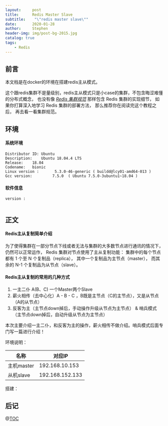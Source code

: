 ```yaml
---
layout:     post
title:      Redis Master Slave
subtitle:    "\"redis master slave\""
date:       2020-01-28
author:     Stephen
header-img: img/post-bg-2015.jpg
catalog: true
tags:
    - Redis
---
```

## 前言

本文档是在docker的环境在搭建redis主从模式。

这个跟redis集群不是量级别，redis主从模式只是小case的集群，不包含晦涩难懂的分布式概念， 也没有像 [*Redis 集群规范*](http://doc.redisfans.com/topic/cluster-spec.html#cluster-spec) 那样包含 Redis 集群的实现细节， 如果你打算深入地学习 Redis 集群的部署方法， 那么推荐你在阅读完这个教程之后， 再去看一看集群规范。

## 环境
#### 系统环境
```text
Distributor ID:	Ubuntu
Description:	Ubuntu 18.04.4 LTS
Release:	18.04
Codename:	bionic
Linux version :       5.3.0-46-generic ( buildd@lcy01-amd64-013 ) 
Gcc version:         7.5.0  ( Ubuntu 7.5.0-3ubuntu1~18.04 )
```
#### 软件信息
```text
version : 	
     
```

## 正文

#### Redis主从复制简单介绍

为了使得集群在一部分节点下线或者无法与集群的大多数节点进行通讯的情况下， 仍然可以正常运作， Redis 集群对节点使用了主从复制功能： 集群中的每个节点都有 1 个至 N 个复制品（replica）， 其中一个复制品为主节点（master）， 而其余的 N-1 个复制品为从节点（slave）。

#### Redis主从复制的常用的几种方式

1. 一主二仆 A(B、C) 一个Master两个Slave
2. 薪火相传（去中心化）A - B - C ，B既是主节点（C的主节点），又是从节点（A的从节点）
3. 反客为主（主节点down掉后，手动操作升级从节点为主节点） & 哨兵模式（主节点down掉后，自动升级从节点为主节点）

本次主要介绍一主二仆，和反客为主的操作，薪火相传不做介绍。哨兵模式后面专门写一篇进行介绍！

环境说明：

| 名称       | 对应IP          |
| ---------- | --------------- |
| 主机master | 192.168.10.153  |
| 从机slave  | 192.168.152.133 |

搭建：







## 后记

@[TOC](这里写自定义目录标题)


